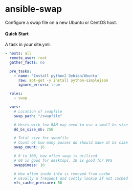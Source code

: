 # ansible-swap

Configure a swap file on a new Ubuntu or CentOS host.

#### Quick Start

A task in your site.yml:

```yml
- hosts: all
  remote_user: root
  gather_facts: no

  pre_tasks:
    - name: 'Install python2 Debian/Ubuntu'
      raw: apt-get -y install python-simplejson
      ignore_errors: true

  roles:
    - swap

  vars:
    # Location of swapfile
    swap_path: "/swapfile"

    # Hosts with low RAM may need to use a small bs size
    dd_bs_size_mb: 256

    # Total size for swapfile
    # Count of how many passes dd should make at bs size
    swap_count: 16

    # 0 to 100, how often swap is utilized
    # 60 is good for desktops, 10 is good for VPS
    swappiness: 10

    # How often inode info is removed from cache
    # Usually a frequent and costly lookup if not cached
    vfs_cache_pressure: 50
```
